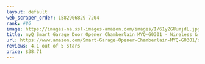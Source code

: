 ```yaml
---
layout: default 
﻿web_scraper_order: 1582906829-7204
rank: #86
image: https://images-na.ssl-images-amazon.com/images/I/61yZGUumjdL.jpg
title: myQ Smart Garage Door Opener Chamberlain MYQ-G0301 - Wireless & Wi-Fi enabled Garage…
url: https://www.amazon.com/Smart-Garage-Opener-Chamberlain-MYQ-G0301/dp/B075H7Z5L8/ref=zg_mw_hi_86?_encoding=UTF8&psc=1&refRID=DCHN01BKZ4RN4FT7PJ7H
reviews: 4.1 out of 5 stars
price: $38.71 
---
```


